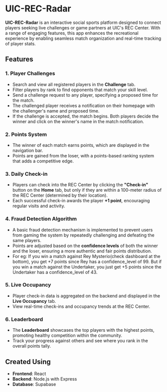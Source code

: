 # **UIC-REC-Radar**

**UIC-REC-Radar** is an interactive social sports platform designed to connect players seeking live challenges or game partners at UIC's REC Center. With a range of engaging features, this app enhances the recreational experience by enabling seamless match organization and real-time tracking of player stats.

## **Features**

### **1. Player Challenges**

- Search and view all registered players in the **Challenge** tab.
- Filter players by rank to find opponents that match your skill level.
- Send a challenge request to any player, specifying a proposed time for the match.
- The challenged player receives a notification on their homepage with the challenger's name and proposed time.
- If the challenge is accepted, the match begins. Both players decide the winner and click on the winner's name in the match notification.

### **2. Points System**

- The winner of each match earns points, which are displayed in the navigation bar.
- Points are gained from the loser, with a points-based ranking system that adds a competitive edge.

### **3. Daily Check-in**

- Players can check into the REC Center by clicking the **"Check-in"** button on the **Home** tab, but only if they are within a 100-meter radius of the REC Center (determined by their location).
- Each successful check-in awards the player **+1 point**, encouraging regular visits and activity.

### **4. Fraud Detection Algorithm**

- A basic fraud detection mechanism is implemented to prevent users from gaming the system by repeatedly challenging and defeating the same players.
- Points are adjusted based on the **confidence levels** of both the winner and the loser, ensuring a more authentic and fair points distribution.
- For eg: If you win a match against Rey Mysterio(check dashboard at the bottom), you get +7 points since Rey has a confidence_level of 99. But if you win a match against the Undertaker, you just get +5 points since the Undertaker has a confidence_level of 43.

### **5. Live Occupancy**

- Player check-in data is aggregated on the backend and displayed in the **Live Occupancy** tab.
- View real-time check-ins and occupancy trends at the REC Center.

### **6. Leaderboard**

- The **Leaderboard** showcases the top players with the highest points, promoting healthy competition within the community.
- Track your progress against others and see where you rank in the overall points tally.

## **Created Using**

- **Frontend**: React
- **Backend**: Node.js with Express
- **Database**: Supabase
